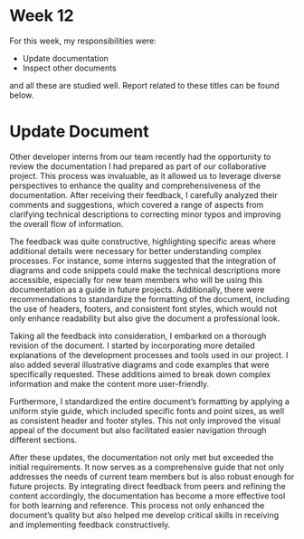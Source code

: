 # Week 12

For this week, my responsibilities were:
- Update documentation
- Inspect other documents

and all these are studied well. Report related to these titles can be found below.


# Update Document

Other developer interns from our team recently had the opportunity to review the documentation I had prepared as part of our collaborative project. This process was invaluable, as it allowed us to leverage diverse perspectives to enhance the quality and comprehensiveness of the documentation. After receiving their feedback, I carefully analyzed their comments and suggestions, which covered a range of aspects from clarifying technical descriptions to correcting minor typos and improving the overall flow of information.

The feedback was quite constructive, highlighting specific areas where additional details were necessary for better understanding complex processes. For instance, some interns suggested that the integration of diagrams and code snippets could make the technical descriptions more accessible, especially for new team members who will be using this documentation as a guide in future projects. Additionally, there were recommendations to standardize the formatting of the document, including the use of headers, footers, and consistent font styles, which would not only enhance readability but also give the document a professional look.

Taking all the feedback into consideration, I embarked on a thorough revision of the document. I started by incorporating more detailed explanations of the development processes and tools used in our project. I also added several illustrative diagrams and code examples that were specifically requested. These additions aimed to break down complex information and make the content more user-friendly.

Furthermore, I standardized the entire document’s formatting by applying a uniform style guide, which included specific fonts and point sizes, as well as consistent header and footer styles. This not only improved the visual appeal of the document but also facilitated easier navigation through different sections.

After these updates, the documentation not only met but exceeded the initial requirements. It now serves as a comprehensive guide that not only addresses the needs of current team members but is also robust enough for future projects. By integrating direct feedback from peers and refining the content accordingly, the documentation has become a more effective tool for both learning and reference. This process not only enhanced the document’s quality but also helped me develop critical skills in receiving and implementing feedback constructively.
